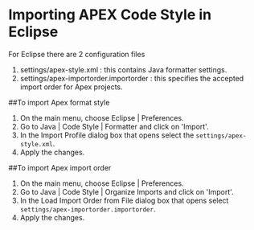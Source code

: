 Importing APEX Code Style in Eclipse
====================================
For Eclipse there are 2 configuration files
1. settings/apex-style.xml : this contains Java formatter settings.
2. settings/apex-importorder.importorder : this specifies the accepted import order for Apex projects.

##To import Apex format style
1. On the main menu, choose Eclipse | Preferences.
2. Go to Java | Code Style | Formatter and click on 'Import'.
3. In the Import Profile dialog box that opens select the `settings/apex-style.xml`.
4. Apply the changes.

##To import Apex import order
1. On the main menu, choose Eclipse | Preferences.
2. Go to Java | Code Style | Organize Imports and click on 'Import'.
3. In the Load Import Order from File dialog box that opens select `settings/apex-importorder.importorder`.
4. Apply the changes.
